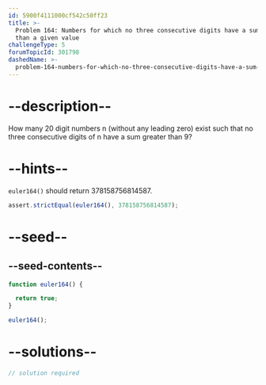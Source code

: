 ```yaml
---
id: 5900f4111000cf542c50ff23
title: >-
  Problem 164: Numbers for which no three consecutive digits have a sum greater
  than a given value
challengeType: 5
forumTopicId: 301798
dashedName: >-
  problem-164-numbers-for-which-no-three-consecutive-digits-have-a-sum-greater-than-a-given-value
---
```


# --description--

How many 20 digit numbers n (without any leading zero) exist such that no three consecutive digits of n have a sum greater than 9?

# --hints--

`euler164()` should return 378158756814587.

```js
assert.strictEqual(euler164(), 378158756814587);
```

# --seed--

## --seed-contents--

```js
function euler164() {

  return true;
}

euler164();
```

# --solutions--

```js
// solution required
```